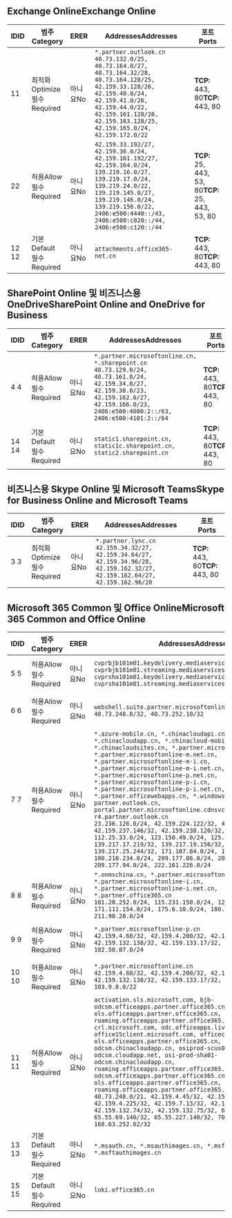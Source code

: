 <!--THIS FILE IS AUTOMATICALLY GENERATED. MANUAL CHANGES WILL BE OVERWRITTEN.-->
<!--Please contact the Office 365 Endpoints team with any questions.-->
<!--China endpoints version 2020022800-->
<!--File generated 2020-02-28 11:00:10.1296-->

## <a name="exchange-online"></a><span data-ttu-id="51dba-101">Exchange Online</span><span class="sxs-lookup"><span data-stu-id="51dba-101">Exchange Online</span></span>

<span data-ttu-id="51dba-102">ID</span><span class="sxs-lookup"><span data-stu-id="51dba-102">ID</span></span> | <span data-ttu-id="51dba-103">범주</span><span class="sxs-lookup"><span data-stu-id="51dba-103">Category</span></span> | <span data-ttu-id="51dba-104">ER</span><span class="sxs-lookup"><span data-stu-id="51dba-104">ER</span></span> | <span data-ttu-id="51dba-105">Addresses</span><span class="sxs-lookup"><span data-stu-id="51dba-105">Addresses</span></span> | <span data-ttu-id="51dba-106">포트</span><span class="sxs-lookup"><span data-stu-id="51dba-106">Ports</span></span>
-- | -------------------- | -- | ---------------------------------------------------------------------------------------------------------------------------------------------------------------------------------------------------------------------------------------------- | ------------------------
<span data-ttu-id="51dba-107">1</span><span class="sxs-lookup"><span data-stu-id="51dba-107">1</span></span> | <span data-ttu-id="51dba-108">최적화</span><span class="sxs-lookup"><span data-stu-id="51dba-108">Optimize</span></span><BR><span data-ttu-id="51dba-109">필수</span><span class="sxs-lookup"><span data-stu-id="51dba-109">Required</span></span> | <span data-ttu-id="51dba-110">아니요</span><span class="sxs-lookup"><span data-stu-id="51dba-110">No</span></span> | `*.partner.outlook.cn`<BR>`40.73.132.0/25, 40.73.164.0/27, 40.73.164.32/28, 40.73.164.128/25, 42.159.33.128/26, 42.159.40.0/24, 42.159.41.0/26, 42.159.44.0/22, 42.159.161.128/26, 42.159.163.128/25, 42.159.165.0/24, 42.159.172.0/22` | <span data-ttu-id="51dba-111">**TCP:** 443, 80</span><span class="sxs-lookup"><span data-stu-id="51dba-111">**TCP:** 443, 80</span></span>
<span data-ttu-id="51dba-112">2</span><span class="sxs-lookup"><span data-stu-id="51dba-112">2</span></span> | <span data-ttu-id="51dba-113">허용</span><span class="sxs-lookup"><span data-stu-id="51dba-113">Allow</span></span><BR><span data-ttu-id="51dba-114">필수</span><span class="sxs-lookup"><span data-stu-id="51dba-114">Required</span></span> | <span data-ttu-id="51dba-115">아니요</span><span class="sxs-lookup"><span data-stu-id="51dba-115">No</span></span> | `42.159.33.192/27, 42.159.36.0/24, 42.159.161.192/27, 42.159.164.0/24, 139.219.16.0/27, 139.219.17.0/24, 139.219.24.0/22, 139.219.145.0/27, 139.219.146.0/24, 139.219.156.0/22, 2406:e500:4440::/43, 2406:e500:c020::/44, 2406:e500:c120::/44` | <span data-ttu-id="51dba-116">**TCP:** 25, 443, 53, 80</span><span class="sxs-lookup"><span data-stu-id="51dba-116">**TCP:** 25, 443, 53, 80</span></span>
<span data-ttu-id="51dba-117">12 </span><span class="sxs-lookup"><span data-stu-id="51dba-117">12</span></span> | <span data-ttu-id="51dba-118">기본</span><span class="sxs-lookup"><span data-stu-id="51dba-118">Default</span></span><BR><span data-ttu-id="51dba-119">필수</span><span class="sxs-lookup"><span data-stu-id="51dba-119">Required</span></span> | <span data-ttu-id="51dba-120">아니요</span><span class="sxs-lookup"><span data-stu-id="51dba-120">No</span></span> | `attachments.office365-net.cn` | <span data-ttu-id="51dba-121">**TCP:** 443, 80</span><span class="sxs-lookup"><span data-stu-id="51dba-121">**TCP:** 443, 80</span></span>

## <a name="sharepoint-online-and-onedrive-for-business"></a><span data-ttu-id="51dba-122">SharePoint Online 및 비즈니스용 OneDrive</span><span class="sxs-lookup"><span data-stu-id="51dba-122">SharePoint Online and OneDrive for Business</span></span>

<span data-ttu-id="51dba-123">ID</span><span class="sxs-lookup"><span data-stu-id="51dba-123">ID</span></span> | <span data-ttu-id="51dba-124">범주</span><span class="sxs-lookup"><span data-stu-id="51dba-124">Category</span></span> | <span data-ttu-id="51dba-125">ER</span><span class="sxs-lookup"><span data-stu-id="51dba-125">ER</span></span> | <span data-ttu-id="51dba-126">Addresses</span><span class="sxs-lookup"><span data-stu-id="51dba-126">Addresses</span></span> | <span data-ttu-id="51dba-127">포트</span><span class="sxs-lookup"><span data-stu-id="51dba-127">Ports</span></span>
-- | ------------------- | -- | --------------------------------------------------------------------------------------------------------------------------------------------------------------------------------------------------- | ----------------
<span data-ttu-id="51dba-128">4 </span><span class="sxs-lookup"><span data-stu-id="51dba-128">4</span></span> | <span data-ttu-id="51dba-129">허용</span><span class="sxs-lookup"><span data-stu-id="51dba-129">Allow</span></span><BR><span data-ttu-id="51dba-130">필수</span><span class="sxs-lookup"><span data-stu-id="51dba-130">Required</span></span> | <span data-ttu-id="51dba-131">아니요</span><span class="sxs-lookup"><span data-stu-id="51dba-131">No</span></span> | `*.partner.microsoftonline.cn, *.sharepoint.cn`<BR>`40.73.129.0/24, 40.73.161.0/24, 42.159.34.0/27, 42.159.38.0/23, 42.159.162.0/27, 42.159.166.0/23, 2406:e500:4000:2::/63, 2406:e500:4101:2::/64` | <span data-ttu-id="51dba-132">**TCP:** 443, 80</span><span class="sxs-lookup"><span data-stu-id="51dba-132">**TCP:** 443, 80</span></span>
<span data-ttu-id="51dba-133">14 </span><span class="sxs-lookup"><span data-stu-id="51dba-133">14</span></span> | <span data-ttu-id="51dba-134">기본</span><span class="sxs-lookup"><span data-stu-id="51dba-134">Default</span></span><BR><span data-ttu-id="51dba-135">필수</span><span class="sxs-lookup"><span data-stu-id="51dba-135">Required</span></span> | <span data-ttu-id="51dba-136">아니요</span><span class="sxs-lookup"><span data-stu-id="51dba-136">No</span></span> | `static1.sharepoint.cn, static1c.sharepoint.cn, static2.sharepoint.cn` | <span data-ttu-id="51dba-137">**TCP:** 443, 80</span><span class="sxs-lookup"><span data-stu-id="51dba-137">**TCP:** 443, 80</span></span>

## <a name="skype-for-business-online-and-microsoft-teams"></a><span data-ttu-id="51dba-138">비즈니스용 Skype Online 및 Microsoft Teams</span><span class="sxs-lookup"><span data-stu-id="51dba-138">Skype for Business Online and Microsoft Teams</span></span>

<span data-ttu-id="51dba-139">ID</span><span class="sxs-lookup"><span data-stu-id="51dba-139">ID</span></span> | <span data-ttu-id="51dba-140">범주</span><span class="sxs-lookup"><span data-stu-id="51dba-140">Category</span></span> | <span data-ttu-id="51dba-141">ER</span><span class="sxs-lookup"><span data-stu-id="51dba-141">ER</span></span> | <span data-ttu-id="51dba-142">Addresses</span><span class="sxs-lookup"><span data-stu-id="51dba-142">Addresses</span></span> | <span data-ttu-id="51dba-143">포트</span><span class="sxs-lookup"><span data-stu-id="51dba-143">Ports</span></span>
-- | -------------------- | -- | -------------------------------------------------------------------------------------------------------------------------------- | ----------------
<span data-ttu-id="51dba-144">3 </span><span class="sxs-lookup"><span data-stu-id="51dba-144">3</span></span> | <span data-ttu-id="51dba-145">최적화</span><span class="sxs-lookup"><span data-stu-id="51dba-145">Optimize</span></span><BR><span data-ttu-id="51dba-146">필수</span><span class="sxs-lookup"><span data-stu-id="51dba-146">Required</span></span> | <span data-ttu-id="51dba-147">아니요</span><span class="sxs-lookup"><span data-stu-id="51dba-147">No</span></span> | `*.partner.lync.cn`<BR>`42.159.34.32/27, 42.159.34.64/27, 42.159.34.96/28, 42.159.162.32/27, 42.159.162.64/27, 42.159.162.96/28` | <span data-ttu-id="51dba-148">**TCP:** 443, 80</span><span class="sxs-lookup"><span data-stu-id="51dba-148">**TCP:** 443, 80</span></span>

## <a name="microsoft-365-common-and-office-online"></a><span data-ttu-id="51dba-149">Microsoft 365 Common 및 Office Online</span><span class="sxs-lookup"><span data-stu-id="51dba-149">Microsoft 365 Common and Office Online</span></span>

<span data-ttu-id="51dba-150">ID</span><span class="sxs-lookup"><span data-stu-id="51dba-150">ID</span></span> | <span data-ttu-id="51dba-151">범주</span><span class="sxs-lookup"><span data-stu-id="51dba-151">Category</span></span> | <span data-ttu-id="51dba-152">ER</span><span class="sxs-lookup"><span data-stu-id="51dba-152">ER</span></span> | <span data-ttu-id="51dba-153">Addresses</span><span class="sxs-lookup"><span data-stu-id="51dba-153">Addresses</span></span> | <span data-ttu-id="51dba-154">포트</span><span class="sxs-lookup"><span data-stu-id="51dba-154">Ports</span></span>
-- | ------------------- | -- | ---------------------------------------------------------------------------------------------------------------------------------------------------------------------------------------------------------------------------------------------------------------------------------------------------------------------------------------------------------------------------------------------------------------------------------------------------------------------------------------------------------------------------------------------------------------------------------------------------------------------------------------------------------------------------------------------------------------------------------------------------------------------------------------------------------------------------------------------------------------------------- | ----------------
<span data-ttu-id="51dba-155">5 </span><span class="sxs-lookup"><span data-stu-id="51dba-155">5</span></span> | <span data-ttu-id="51dba-156">허용</span><span class="sxs-lookup"><span data-stu-id="51dba-156">Allow</span></span><BR><span data-ttu-id="51dba-157">필수</span><span class="sxs-lookup"><span data-stu-id="51dba-157">Required</span></span> | <span data-ttu-id="51dba-158">아니요</span><span class="sxs-lookup"><span data-stu-id="51dba-158">No</span></span> | `cvprbjb101m01.keydelivery.mediaservices.chinacloudapi.cn, cvprbjb101m01.streaming.mediaservices.chinacloudapi.cn, cvprsha101m01.keydelivery.mediaservices.chinacloudapi.cn, cvprsha101m01.streaming.mediaservices.chinacloudapi.cn` | <span data-ttu-id="51dba-159">**TCP:** 443, 80</span><span class="sxs-lookup"><span data-stu-id="51dba-159">**TCP:** 443, 80</span></span>
<span data-ttu-id="51dba-160">6 </span><span class="sxs-lookup"><span data-stu-id="51dba-160">6</span></span> | <span data-ttu-id="51dba-161">허용</span><span class="sxs-lookup"><span data-stu-id="51dba-161">Allow</span></span><BR><span data-ttu-id="51dba-162">필수</span><span class="sxs-lookup"><span data-stu-id="51dba-162">Required</span></span> | <span data-ttu-id="51dba-163">아니요</span><span class="sxs-lookup"><span data-stu-id="51dba-163">No</span></span> | `webshell.suite.partner.microsoftonline.cn`<BR>`40.73.248.8/32, 40.73.252.10/32` | <span data-ttu-id="51dba-164">**TCP:** 443, 80</span><span class="sxs-lookup"><span data-stu-id="51dba-164">**TCP:** 443, 80</span></span>
<span data-ttu-id="51dba-165">7 </span><span class="sxs-lookup"><span data-stu-id="51dba-165">7</span></span> | <span data-ttu-id="51dba-166">허용</span><span class="sxs-lookup"><span data-stu-id="51dba-166">Allow</span></span><BR><span data-ttu-id="51dba-167">필수</span><span class="sxs-lookup"><span data-stu-id="51dba-167">Required</span></span> | <span data-ttu-id="51dba-168">아니요</span><span class="sxs-lookup"><span data-stu-id="51dba-168">No</span></span> | `*.azure-mobile.cn, *.chinacloudapi.cn, *.chinacloudapp.cn, *.chinacloud-mobile.cn, *.chinacloudsites.cn, *.partner.microsoftonline-m.cn, *.partner.microsoftonline-m.net.cn, *.partner.microsoftonline-m-i.cn, *.partner.microsoftonline-m-i.net.cn, *.partner.microsoftonline-p.net.cn, *.partner.microsoftonline-p-i.cn, *.partner.microsoftonline-p-i.net.cn, *.partner.officewebapps.cn, *.windowsazure.cn, partner.outlook.cn, portal.partner.microsoftonline.cdnsvc.com, r4.partner.outlook.cn`<BR>`23.236.126.0/24, 42.159.224.122/32, 42.159.233.91/32, 42.159.237.146/32, 42.159.238.120/32, 58.68.168.0/24, 112.25.33.0/24, 123.150.49.0/24, 125.65.247.0/24, 139.217.17.219/32, 139.217.19.156/32, 139.217.21.3/32, 139.217.25.244/32, 171.107.84.0/24, 180.210.232.0/24, 180.210.234.0/24, 209.177.86.0/24, 209.177.90.0/24, 209.177.94.0/24, 222.161.226.0/24` | <span data-ttu-id="51dba-169">**TCP:** 443, 80</span><span class="sxs-lookup"><span data-stu-id="51dba-169">**TCP:** 443, 80</span></span>
<span data-ttu-id="51dba-170">8 </span><span class="sxs-lookup"><span data-stu-id="51dba-170">8</span></span> | <span data-ttu-id="51dba-171">허용</span><span class="sxs-lookup"><span data-stu-id="51dba-171">Allow</span></span><BR><span data-ttu-id="51dba-172">필수</span><span class="sxs-lookup"><span data-stu-id="51dba-172">Required</span></span> | <span data-ttu-id="51dba-173">아니요</span><span class="sxs-lookup"><span data-stu-id="51dba-173">No</span></span> | `*.onmschina.cn, *.partner.microsoftonline.net.cn, *.partner.microsoftonline-i.cn, *.partner.microsoftonline-i.net.cn, *.partner.office365.cn`<BR>`101.28.252.0/24, 115.231.150.0/24, 123.235.32.0/24, 171.111.154.0/24, 175.6.10.0/24, 180.210.229.0/24, 211.90.28.0/24` | <span data-ttu-id="51dba-174">**TCP:** 443, 80</span><span class="sxs-lookup"><span data-stu-id="51dba-174">**TCP:** 443, 80</span></span>
<span data-ttu-id="51dba-175">9 </span><span class="sxs-lookup"><span data-stu-id="51dba-175">9</span></span> | <span data-ttu-id="51dba-176">허용</span><span class="sxs-lookup"><span data-stu-id="51dba-176">Allow</span></span><BR><span data-ttu-id="51dba-177">필수</span><span class="sxs-lookup"><span data-stu-id="51dba-177">Required</span></span> | <span data-ttu-id="51dba-178">아니요</span><span class="sxs-lookup"><span data-stu-id="51dba-178">No</span></span> | `*.partner.microsoftonline-p.cn`<BR>`42.159.4.68/32, 42.159.4.200/32, 42.159.7.156/32, 42.159.132.138/32, 42.159.133.17/32, 42.159.135.78/32, 182.50.87.0/24` | <span data-ttu-id="51dba-179">**TCP:** 443, 80</span><span class="sxs-lookup"><span data-stu-id="51dba-179">**TCP:** 443, 80</span></span>
<span data-ttu-id="51dba-180">10 </span><span class="sxs-lookup"><span data-stu-id="51dba-180">10</span></span> | <span data-ttu-id="51dba-181">허용</span><span class="sxs-lookup"><span data-stu-id="51dba-181">Allow</span></span><BR><span data-ttu-id="51dba-182">필수</span><span class="sxs-lookup"><span data-stu-id="51dba-182">Required</span></span> | <span data-ttu-id="51dba-183">아니요</span><span class="sxs-lookup"><span data-stu-id="51dba-183">No</span></span> | `*.partner.microsoftonline.cn`<BR>`42.159.4.68/32, 42.159.4.200/32, 42.159.7.156/32, 42.159.132.138/32, 42.159.133.17/32, 42.159.135.78/32, 103.9.8.0/22` | <span data-ttu-id="51dba-184">**TCP:** 443, 80</span><span class="sxs-lookup"><span data-stu-id="51dba-184">**TCP:** 443, 80</span></span>
<span data-ttu-id="51dba-185">11 </span><span class="sxs-lookup"><span data-stu-id="51dba-185">11</span></span> | <span data-ttu-id="51dba-186">허용</span><span class="sxs-lookup"><span data-stu-id="51dba-186">Allow</span></span><BR><span data-ttu-id="51dba-187">필수</span><span class="sxs-lookup"><span data-stu-id="51dba-187">Required</span></span> | <span data-ttu-id="51dba-188">아니요</span><span class="sxs-lookup"><span data-stu-id="51dba-188">No</span></span> | `activation.sls.microsoft.com, bjb-odcsm.officeapps.partner.office365.cn, bjb-ols.officeapps.partner.office365.cn, bjb-roaming.officeapps.partner.office365.cn, crl.microsoft.com, odc.officeapps.live.com, office15client.microsoft.com, officecdn.microsoft.com, ols.officeapps.partner.office365.cn, osi-prod-bjb01-odcsm.chinacloudapp.cn, osiprod-scus01-odcsm.cloudapp.net, osi-prod-sha01-odcsm.chinacloudapp.cn, roaming.officeapps.partner.office365.cn, sha-odcsm.officeapps.partner.office365.cn, sha-ols.officeapps.partner.office365.cn, sha-roaming.officeapps.partner.office365.cn`<BR>`40.73.248.0/21, 42.159.4.45/32, 42.159.4.50/32, 42.159.4.225/32, 42.159.7.13/32, 42.159.132.73/32, 42.159.132.74/32, 42.159.132.75/32, 65.52.98.231/32, 65.55.69.140/32, 65.55.227.140/32, 70.37.81.47/32, 168.63.252.62/32` | <span data-ttu-id="51dba-189">**TCP:** 443, 80</span><span class="sxs-lookup"><span data-stu-id="51dba-189">**TCP:** 443, 80</span></span>
<span data-ttu-id="51dba-190">13 </span><span class="sxs-lookup"><span data-stu-id="51dba-190">13</span></span> | <span data-ttu-id="51dba-191">기본</span><span class="sxs-lookup"><span data-stu-id="51dba-191">Default</span></span><BR><span data-ttu-id="51dba-192">필수</span><span class="sxs-lookup"><span data-stu-id="51dba-192">Required</span></span> | <span data-ttu-id="51dba-193">아니요</span><span class="sxs-lookup"><span data-stu-id="51dba-193">No</span></span> | `*.msauth.cn, *.msauthimages.cn, *.msftauth.cn, *.msftauthimages.cn` | <span data-ttu-id="51dba-194">**TCP:** 443, 80</span><span class="sxs-lookup"><span data-stu-id="51dba-194">**TCP:** 443, 80</span></span>
<span data-ttu-id="51dba-195">15 </span><span class="sxs-lookup"><span data-stu-id="51dba-195">15</span></span> | <span data-ttu-id="51dba-196">기본</span><span class="sxs-lookup"><span data-stu-id="51dba-196">Default</span></span><BR><span data-ttu-id="51dba-197">필수</span><span class="sxs-lookup"><span data-stu-id="51dba-197">Required</span></span> | <span data-ttu-id="51dba-198">아니요</span><span class="sxs-lookup"><span data-stu-id="51dba-198">No</span></span> | `loki.office365.cn` | <span data-ttu-id="51dba-199">**TCP:** 443</span><span class="sxs-lookup"><span data-stu-id="51dba-199">**TCP:** 443</span></span>
